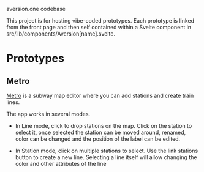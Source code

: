aversion.one codebase

This project is for hosting vibe-coded prototypes.
Each prototype is linked from the front page and then self contained within a Svelte component in src/lib/components/Aversion[name].svelte.

# Prototypes

## Metro

[Metro](/metro) is a subway map editor where you can add stations and create train lines.

The app works in several modes.

- In Line mode, click to drop stations on the map. Click on the station to select it, once selected the station can be moved around, renamed, color can be changed and the position of the label can be edited.

- In Station mode, click on multiple stations to select. Use the link stations button to create a new line. Selecting a line itself will allow changing the color and other attributes of the line
